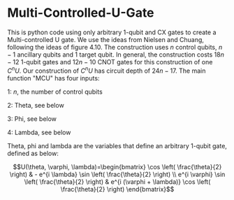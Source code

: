 # Multi-Controlled-U-Gate
This is python code using only arbitrary 1-qubit and CX gates to create a Multi-controlled U gate.
We use the ideas from Nielsen and Chuang, following the ideas of figure 4.10. 
The construction uses $n$ control qubits, $n-1$ ancillary qubits and $1$ target qubit.
In general, the construction costs $18n-12$ 1-qubit gates and $12n-10$ CNOT gates for this construction of one $C^n U$.
Our construction of $C^n U$ has circuit depth of $24n-17$.
The main function "MCU" has four inputs:

1: $n$, the number of control qubits

2: Theta, see below

3: Phi, see below

4: Lambda, see below

Theta, phi and lambda are the variables that define an arbitrary 1-qubit gate, defined as below:

```math 
U(\theta, \varphi, \lambda)=\begin{bmatrix} \cos \left( \frac{\theta}{2} \right) & - e^{i \lambda} \sin \left( \frac{\theta}{2} \right) \\ e^{i \varphi} \sin \left( \frac{\theta}{2} \right) & e^{i (\varphi + \lambda)} \cos \left( \frac{\theta}{2} \right) \end{bmatrix}
```

